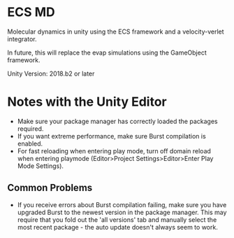 # ECS MD

Molecular dynamics in unity using the ECS framework and a velocity-verlet integrator.

In future, this will replace the evap simulations using the GameObject framework.

Unity Version: 2018.b2 or later

# Notes with the Unity Editor

* Make sure your package manager has correctly loaded the packages required.
* If you want extreme performance, make sure Burst compilation is enabled.
* For fast reloading when entering play mode, turn off domain reload when entering playmode (Editor>Project Settings>Editor>Enter Play Mode Settings).

## Common Problems

* If you receive errors about Burst compilation failing, make sure you have upgraded Burst to the newest version in the package manager. This may require that you fold out the 'all versions' tab and manually select the most recent package - the auto update doesn't always seem to work.